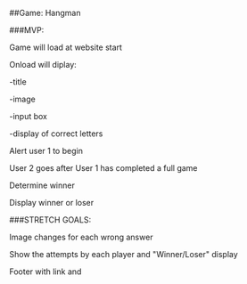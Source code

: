 ##Game: Hangman

###MVP: 

Game will load at website start

Onload will diplay:

-title

-image

-input box

-display of correct letters

Alert user 1 to begin

User 2 goes after User 1 has completed a full game

Determine winner

Display winner or loser 


###STRETCH GOALS:

Image changes for each wrong answer

Show the attempts by each player and "Winner/Loser" display

Footer with link and 